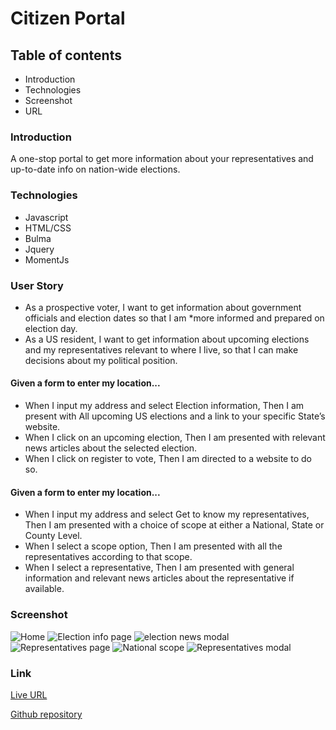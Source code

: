 # Citizen Portal

## Table of contents
* Introduction
* Technologies
* Screenshot
* URL

### Introduction
A one-stop portal to get more information about your representatives and up-to-date info on nation-wide elections.

### Technologies
* Javascript
* HTML/CSS
* Bulma
* Jquery
* MomentJs 

### User Story
* As a prospective voter, I want to get information about government officials and election dates so that I am *more informed and prepared on election day.
* As a US resident, I want to get information about upcoming elections and my representatives relevant to where I live, so that I can make decisions about my political position.

#### Given a form to enter my location...
* When I input my address and select Election information,
Then I am present with All upcoming US elections and a link to your specific State’s website.
* When I click on an upcoming election,
Then I am presented with relevant news articles about the selected election.
* When I click on register to vote,
Then I am directed to a website to do so.

#### Given a form to enter my location...
* When I input my address and select Get to know my representatives,
Then I am presented with a choice of scope at either a National, State or County Level.
* When I select a scope option,
Then I am presented with all the representatives according to that scope.
* When I select a representative,
Then I am presented with general information and relevant news articles about the representative if available.

### Screenshot
![Home](https://user-images.githubusercontent.com/68020747/93384457-798fbf00-f82a-11ea-8ea8-6e9c847385af.PNG)
![Election info page](https://user-images.githubusercontent.com/68020747/93384493-857b8100-f82a-11ea-8b69-8ba745c40a79.PNG)
![election news modal](https://user-images.githubusercontent.com/68020747/93384500-86acae00-f82a-11ea-8e5a-64d3f4fd1ac5.PNG)
![Representatives page](https://user-images.githubusercontent.com/68020747/93384505-890f0800-f82a-11ea-8931-faa526870076.PNG)
![National scope](https://user-images.githubusercontent.com/68020747/93384508-8a403500-f82a-11ea-825e-ef073897cc73.PNG)
![Representatives modal](https://user-images.githubusercontent.com/68020747/93384513-8ad8cb80-f82a-11ea-9c5e-7459db55dee4.PNG)

### Link

[Live URL](https://teamgreeenlantern.github.io/citizen-portal/index.html)

[Github repository](https://github.com/TeamGreeenLantern/citizen-portal)

